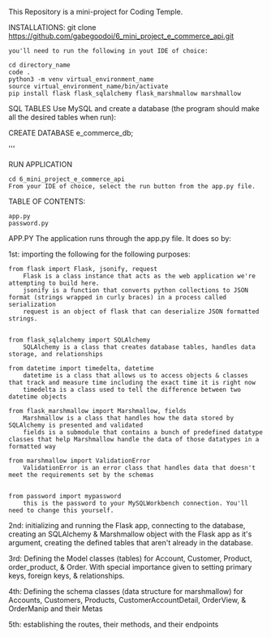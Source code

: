 This Repository is a mini-project for Coding Temple.

INSTALLATIONS:
    git clone https://github.com/gabegoodoi/6_mini_project_e_commerce_api.git
    
    you'll need to run the following in yout IDE of choice:

    cd directory_name
    code .
    python3 -m venv virtual_environment_name
    source virtual_environment_name/bin/activate
    pip install flask flask_sqlalchemy flask_marshmallow marshmallow
    
SQL TABLES
  Use MySQL and create a database (the program should make all the desired tables when run):

  CREATE DATABASE e_commerce_db;

'''

RUN APPLICATION
    
    cd 6_mini_project_e_commerce_api
    From your IDE of choice, select the run button from the app.py file.

TABLE OF CONTENTS:

    app.py
    password.py

APP.PY
The application runs through the app.py file. It does so by:

  1st: importing the following for the following purposes:

    from flask import Flask, jsonify, request
        Flask is a class instance that acts as the web application we're attempting to build here.
        jsonify is a function that converts python collections to JSON format (strings wrapped in curly braces) in a process called serialization
        request is an object of flask that can deserialize JSON formatted strings.

        
    from flask_sqlalchemy import SQLAlchemy
        SQLAlchemy is a class that creates database tables, handles data storage, and relationships

    from datetime import timedelta, datetime
        datetime is a class that allows us to access objects & classes that track and measure time including the exact time it is right now
        timedelta is a class used to tell the difference between two datetime objects
        
    from flask_marshmallow import Marshmallow, fields
        Marshmallow is a class that handles how the data stored by SQLAlchemy is presented and validated
        fields is a submodule that contains a bunch of predefined datatype classes that help Marshmallow handle the data of those datatypes in a formatted way

    from marshmallow import ValidationError
        ValidationError is an error class that handles data that doesn't meet the requirements set by the schemas
        
          
    from password import mypassword
        this is the password to your MySQLWorkbench connection. You'll need to change this yourself.

  2nd: initializing and running the Flask app, connecting to the database, creating an SQLAlchemy & Marshmallow object with the Flask app as it's argument, creating the defined tables that aren't already in the database.
  
  3rd: Defining the Model classes (tables) for Account, Customer, Product, order_product, & Order. With special importance given to setting primary keys, foreign keys, & relationships.
  
  4th: Defining the schema classes (data structure for marshmallow) for Accounts, Customers, Products, CustomerAccountDetail, OrderView, & OrderManip and their Metas
  
  5th: establishing the routes, their methods, and their endpoints
